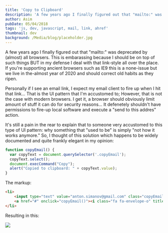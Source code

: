 ```yaml
---
title: 'Copy to Clipboard'
description: 'A few years ago I finally figured out that "mailto:" was deprecated by (almost) all browsers. This is embarassing because I should be on top of such things BUT in my defense I deal with that link-style all over the place. If you''re supporting ancient browsers such as IE9 this is a none-issue but we live in the-almost year of 2020 and should correct old habits as they ripen.'
author: Asim
pubDate: 05/04/2018
tags: 'js, dev, javascript, mail, link, ahref'
thumbnail: dev
background: /Media/blog/placeholder.jpg
---
```


A few years ago I finally figured out that "mailto:" was deprecated by (almost) all browsers. This is embarassing because I should be on top of such things BUT in my defense I deal with that link-style all over the place. If you're supporting ancient browsers such as IE9 this is a none-issue but we live in the-almost year of 2020 and should correct old habits as they ripen.  

Personally if I see an email link, I expect my email client to fire up when I hit that link... That is the UI pattern that I'm accustomed to; However, that is not the case with modern browsers. I get it, a browser should obviously limit amount of stuff it can do for security reasons... It defenetely shouldn't have permissions to fire-up local software and execute a "send to this addres" action. 

It's still a pain in the rear to explain that to someone very accustomed to this type of UI pattern: why something that "used to be" is simply "not how it works anymore." So, I thought of this solution which happens to be widely documented and quite frankly elegant in my opinion:

```js
function copyEmail() {
  var copyText = document.querySelector('.copyEmail');
  copyText.select();
  document.execCommand("Copy");
  alert("Copied to clipboard: " + copyText.value);
}
```

The markup:

```html
<li>
    <input type="text" value="anton.simanov@gmail.com" class="copyEmail" style="z-index:-100; opacity:0; position:absolute;">
    <a href="#" onclick="copyEmail()"><i class="fa fa-envelope-o" title="Copy to clipboard"></i></a>
</li>
```

Resulting in this:

![](/Media/blog/screenshot.JPG)